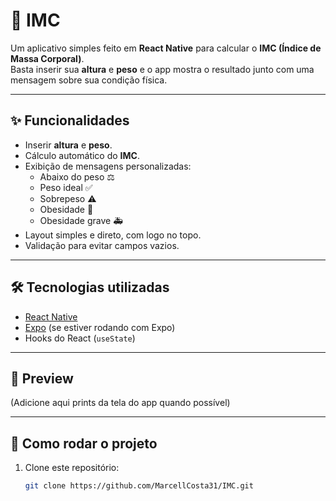# 📱 IMC

Um aplicativo simples feito em **React Native** para calcular o **IMC (Índice de Massa Corporal)**.  
Basta inserir sua **altura** e **peso** e o app mostra o resultado junto com uma mensagem sobre sua condição física.

---

## ✨ Funcionalidades
- Inserir **altura** e **peso**.
- Cálculo automático do **IMC**.
- Exibição de mensagens personalizadas:
  - Abaixo do peso ⚖️
  - Peso ideal ✅
  - Sobrepeso ⚠️
  - Obesidade 🚨
  - Obesidade grave 🚑
- Layout simples e direto, com logo no topo.
- Validação para evitar campos vazios.

---

## 🛠️ Tecnologias utilizadas
- [React Native](https://reactnative.dev/)
- [Expo](https://expo.dev/) (se estiver rodando com Expo)
- Hooks do React (`useState`)

---

## 📸 Preview
(Adicione aqui prints da tela do app quando possível)

---

## 🚀 Como rodar o projeto

1. Clone este repositório:
   ```bash
   git clone https://github.com/MarcellCosta31/IMC.git
